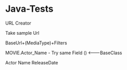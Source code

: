 # Java-Tests



  URL Creator 
  
   
   Take sample Url 
   
  
  BaseUrl+(MediaType)+Filters
  
  
   MOVIE.Actor_Name  - Try same Field () <---BaseClass
   
   Actor Name
   ReleaseDate
   
